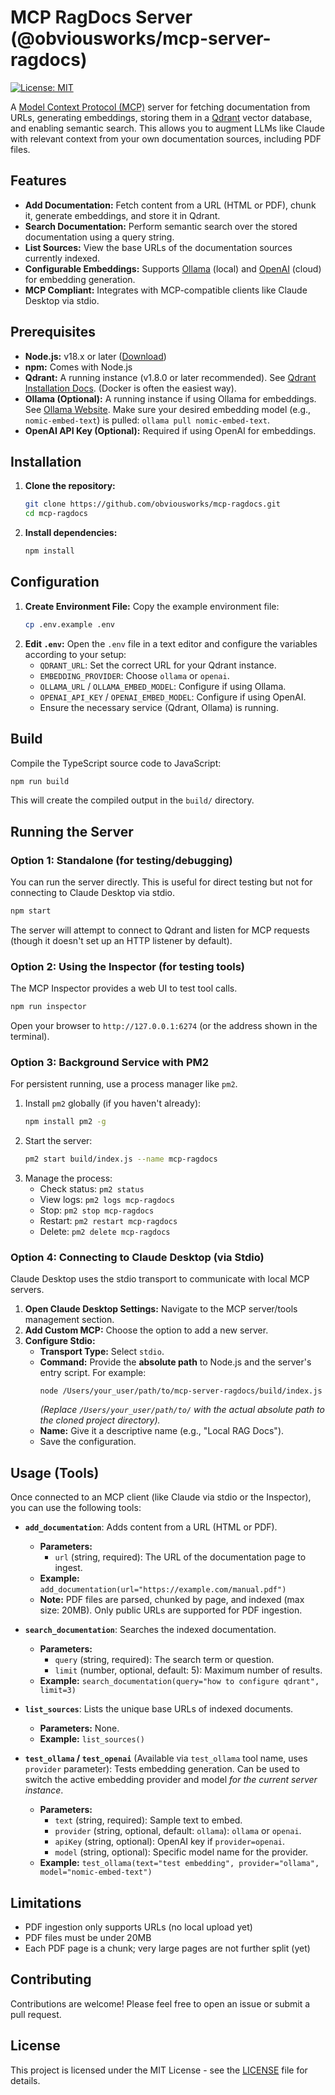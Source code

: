 # MCP RagDocs Server (@obviousworks/mcp-server-ragdocs)

[![License: MIT](https://img.shields.io/badge/License-MIT-yellow.svg)](https://opensource.org/licenses/MIT)

A [Model Context Protocol (MCP)](https://github.com/modelcontextprotocol/specification) server for fetching documentation from URLs, generating embeddings, storing them in a [Qdrant](https://qdrant.tech/) vector database, and enabling semantic search. This allows you to augment LLMs like Claude with relevant context from your own documentation sources, including PDF files.

## Features

*   **Add Documentation:** Fetch content from a URL (HTML or PDF), chunk it, generate embeddings, and store it in Qdrant.
*   **Search Documentation:** Perform semantic search over the stored documentation using a query string.
*   **List Sources:** View the base URLs of the documentation sources currently indexed.
*   **Configurable Embeddings:** Supports [Ollama](https://ollama.com/) (local) and [OpenAI](https://openai.com/) (cloud) for embedding generation.
*   **MCP Compliant:** Integrates with MCP-compatible clients like Claude Desktop via stdio.

## Prerequisites

*   **Node.js:** v18.x or later ([Download](https://nodejs.org/))
*   **npm:** Comes with Node.js
*   **Qdrant:** A running instance (v1.8.0 or later recommended). See [Qdrant Installation Docs](https://qdrant.tech/documentation/guides/installation/). (Docker is often the easiest way).
*   **Ollama (Optional):** A running instance if using Ollama for embeddings. See [Ollama Website](https://ollama.com/). Make sure your desired embedding model (e.g., `nomic-embed-text`) is pulled: `ollama pull nomic-embed-text`.
*   **OpenAI API Key (Optional):** Required if using OpenAI for embeddings.

## Installation

1.  **Clone the repository:**
    ```bash
    git clone https://github.com/obviousworks/mcp-ragdocs.git
    cd mcp-ragdocs
    ```
2.  **Install dependencies:**
    ```bash
    npm install
    ```

## Configuration

1.  **Create Environment File:** Copy the example environment file:
    ```bash
    cp .env.example .env
    ```
2.  **Edit `.env`:** Open the `.env` file in a text editor and configure the variables according to your setup:
    *   `QDRANT_URL`: Set the correct URL for your Qdrant instance.
    *   `EMBEDDING_PROVIDER`: Choose `ollama` or `openai`.
    *   `OLLAMA_URL` / `OLLAMA_EMBED_MODEL`: Configure if using Ollama.
    *   `OPENAI_API_KEY` / `OPENAI_EMBED_MODEL`: Configure if using OpenAI.
    *   Ensure the necessary service (Qdrant, Ollama) is running.

## Build

Compile the TypeScript source code to JavaScript:

```bash
npm run build
```
This will create the compiled output in the `build/` directory.

## Running the Server

### Option 1: Standalone (for testing/debugging)

You can run the server directly. This is useful for direct testing but not for connecting to Claude Desktop via stdio.

```bash
npm start
```
The server will attempt to connect to Qdrant and listen for MCP requests (though it doesn't set up an HTTP listener by default).

### Option 2: Using the Inspector (for testing tools)

The MCP Inspector provides a web UI to test tool calls.

```bash
npm run inspector
```
Open your browser to `http://127.0.0.1:6274` (or the address shown in the terminal).

### Option 3: Background Service with PM2

For persistent running, use a process manager like `pm2`.

1.  Install `pm2` globally (if you haven't already):
    ```bash
    npm install pm2 -g
    ```
2.  Start the server:
    ```bash
    pm2 start build/index.js --name mcp-ragdocs
    ```
3.  Manage the process:
    *   Check status: `pm2 status`
    *   View logs: `pm2 logs mcp-ragdocs`
    *   Stop: `pm2 stop mcp-ragdocs`
    *   Restart: `pm2 restart mcp-ragdocs`
    *   Delete: `pm2 delete mcp-ragdocs`

### Option 4: Connecting to Claude Desktop (via Stdio)

Claude Desktop uses the stdio transport to communicate with local MCP servers.

1.  **Open Claude Desktop Settings:** Navigate to the MCP server/tools management section.
2.  **Add Custom MCP:** Choose the option to add a new server.
3.  **Configure Stdio:**
    *   **Transport Type:** Select `stdio`.
    *   **Command:** Provide the **absolute path** to Node.js and the server's entry script. For example:
        ```
        node /Users/your_user/path/to/mcp-server-ragdocs/build/index.js
        ```
        *(Replace `/Users/your_user/path/to/` with the actual absolute path to the cloned project directory).*
    *   **Name:** Give it a descriptive name (e.g., "Local RAG Docs").
    *   Save the configuration.

## Usage (Tools)

Once connected to an MCP client (like Claude via stdio or the Inspector), you can use the following tools:

*   **`add_documentation`**: Adds content from a URL (HTML or PDF).
    *   **Parameters:**
        *   `url` (string, required): The URL of the documentation page to ingest.
    *   **Example:** `add_documentation(url="https://example.com/manual.pdf")`
    *   **Note:** PDF files are parsed, chunked by page, and indexed (max size: 20MB). Only public URLs are supported for PDF ingestion.

*   **`search_documentation`**: Searches the indexed documentation.
    *   **Parameters:**
        *   `query` (string, required): The search term or question.
        *   `limit` (number, optional, default: 5): Maximum number of results.
    *   **Example:** `search_documentation(query="how to configure qdrant", limit=3)`

*   **`list_sources`**: Lists the unique base URLs of indexed documents.
    *   **Parameters:** None.
    *   **Example:** `list_sources()`

*   **`test_ollama` / `test_openai`** (Available via `test_ollama` tool name, uses `provider` parameter): Tests embedding generation. Can be used to switch the active embedding provider and model *for the current server instance*.
    *   **Parameters:**
        *   `text` (string, required): Sample text to embed.
        *   `provider` (string, optional, default: `ollama`): `ollama` or `openai`.
        *   `apiKey` (string, optional): OpenAI key if `provider=openai`.
        *   `model` (string, optional): Specific model name for the provider.
    *   **Example:** `test_ollama(text="test embedding", provider="ollama", model="nomic-embed-text")`

## Limitations

*   PDF ingestion only supports URLs (no local upload yet)
*   PDF files must be under 20MB
*   Each PDF page is a chunk; very large pages are not further split (yet)

## Contributing

Contributions are welcome! Please feel free to open an issue or submit a pull request.

## License

This project is licensed under the MIT License - see the [LICENSE](LICENSE) file for details.
